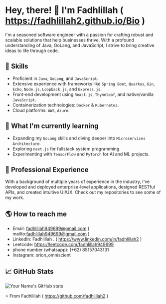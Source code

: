 # Hey, there! 👋 I'm Fadhlillah ( https://fadhlillah2.github.io/Bio )

I'm a seasoned software engineer with a passion for crafting robust and scalable solutions that help businesses thrive. With a profound understanding of Java, GoLang, and JavaScript, I strive to bring creative ideas to life through code. 

## 🚀 Skills

- Proficient in `Java`, `GoLang`, and `JavaScript`.
- Extensive experience with frameworks like `Spring Boot`, `Quarkus`, `Gin`, `Echo`, `Node.js`, `Loopback.js`, and `Express.js`.
- Front-end development using `React.js`, `Thymeleaf`, and native/vanilla `JavaScript`.
- Containerization technologies: `Docker` & `Kubernetes`.
- Cloud platforms: `AWS`, `Azure`.

## 🌱 What I'm currently learning

- Expanding my `GoLang` skills and diving deeper into `Microservices Architecture`.
- Exploring `next.js` for fullstack system programming.
- Experimenting with `TensorFlow` and `PyTorch` for AI and ML projects.

## 💼 Professional Experience

With a background of multiple years of experience in the industry, I've developed and deployed enterprise-level applications, designed RESTful APIs, and created intuitive UI/UX. Check out my repositories to see some of my work.

## 🌎 How to reach me

- Email: fadhlillah949699@gmail.com ( mailto:fadhlillah949699@gmail.com )
- LinkedIn: Fadhlillah . ( https://www.linkedin.com/in/fadhlillah2 )
- Leetcode: https://leetcode.com/fadhlillah949699
- phone number (whatsapp): (+62) 85157043131
- Instagram: orion_omniscient

## 📈 GitHub Stats

![Your Name's GitHub stats](https://github-readme-stats.vercel.app/api?username=fadhlillah2&show_icons=true&theme=radical)

⭐️ From Fadhlillah ( https://github.com/fadhlillah2 )
